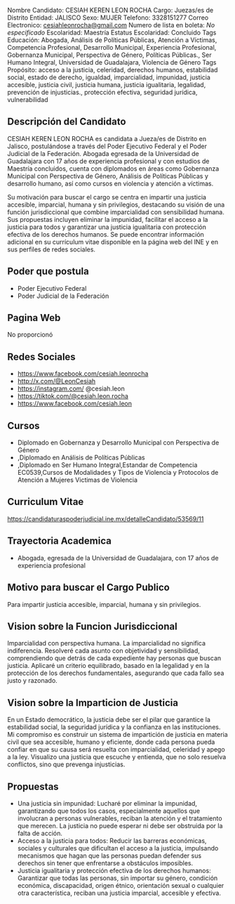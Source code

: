 Nombre Candidato: CESIAH KEREN LEON ROCHA
Cargo: Juezas/es de Distrito
Entidad: JALISCO
Sexo: MUJER
Telefono: 3328151277
Correo Electronico: cesiahleonrocha@gmail.com
Numero de lista en boleta: *No especificado*
Escolaridad: Maestría
Estatus Escolaridad: Concluido
Tags Educación: Abogada, Análisis de Políticas Públicas, Atención a Víctimas, Competencia Profesional, Desarrollo Municipal, Experiencia Profesional, Gobernanza Municipal, Perspectiva de Género, Políticas Públicas., Ser Humano Integral, Universidad de Guadalajara, Violencia de Género
Tags Propósito: acceso a la justicia, celeridad, derechos humanos, estabilidad social, estado de derecho, igualdad, imparcialidad, impunidad, justicia accesible, justicia civil, justicia humana, justicia igualitaria, legalidad, prevención de injusticias., protección efectiva, seguridad jurídica, vulnerabilidad


## Descripción del Candidato 

CESIAH KEREN LEON ROCHA es candidata a Jueza/es de Distrito en Jalisco, postulándose a través del Poder Ejecutivo Federal y el Poder Judicial de la Federación. Abogada egresada de la Universidad de Guadalajara con 17 años de experiencia profesional y con estudios de Maestría concluidos, cuenta con diplomados en áreas como Gobernanza Municipal con Perspectiva de Género, Análisis de Políticas Públicas y desarrollo humano, así como cursos en violencia y atención a víctimas.

Su motivación para buscar el cargo se centra en impartir una justicia accesible, imparcial, humana y sin privilegios, destacando su visión de una función jurisdiccional que combine imparcialidad con sensibilidad humana. Sus propuestas incluyen eliminar la impunidad, facilitar el acceso a la justicia para todos y garantizar una justicia igualitaria con protección efectiva de los derechos humanos. Se puede encontrar información adicional en su currículum vitae disponible en la página web del INE y en sus perfiles de redes sociales.


## Poder que postula

- Poder Ejecutivo Federal
- Poder Judicial de la Federación


## Pagina Web

No proporcionó


## Redes Sociales

- https://www.facebook.com/cesiah.leonrocha
- http://x.com/@LeonCesiah
- https://instagram.com/ @cesiah.leon
- https://tiktok.com/@cesiah.leon.rocha
- https://www.facebook.com/cesiah.leon


## Cursos

- Diplomado en Gobernanza y Desarrollo Municipal con Perspectiva de Género
- ,Diplomado en Análisis de Políticas Públicas
- ,Diplomado en Ser Humano Integral,Estandar de Competencia EC0539,Cursos de Modalidades y Tipos de Violencia y Protocolos de Atención a Mujeres Victimas de Violencia


## Curriculum Vitae

https://candidaturaspoderjudicial.ine.mx/detalleCandidato/53569/11


## Trayectoria Academica

- Abogada, egresada de la Universidad de Guadalajara, con 17 años de experiencia profesional


## Motivo para buscar el Cargo Publico

Para impartir justicia accesible, imparcial, humana y sin privilegios.


## Vision sobre la Funcion Jurisdiccional

Imparcialidad con perspectiva humana. La imparcialidad no significa indiferencia. Resolveré cada asunto con objetividad y sensibilidad, comprendiendo que detrás de cada expediente hay personas que buscan justicia. Aplicaré un criterio equilibrado, basado en la legalidad y en la protección de los derechos fundamentales, asegurando que cada fallo sea justo y razonado.


## Vision sobre la Imparticion de Justicia

En un Estado democrático, la justicia debe ser el pilar que garantice la estabilidad social, la seguridad jurídica y la confianza en las instituciones. Mi compromiso es construir un sistema de impartición de justicia en materia civil que sea accesible, humano y eficiente, donde cada persona pueda confiar en que su causa será resuelta con imparcialidad, celeridad y apego a la ley. Visualizo una justicia que escuche y entienda, que no solo resuelva conflictos, sino que prevenga injusticias.


## Propuestas

- Una justicia sin impunidad: Lucharé por eliminar la impunidad, garantizando que todos los casos, especialmente aquellos que involucran a personas vulnerables, reciban la atención y el tratamiento que merecen. La justicia no puede esperar ni debe ser obstruida por la falta de acción.
- Acceso a la justicia para todos: Reducir las barreras económicas, sociales y culturales que dificultan el acceso a la justicia, impulsando mecanismos que hagan que las personas puedan defender sus derechos sin tener que enfrentarse a obstáculos imposibles.
- Justicia igualitaria y protección efectiva de los derechos humanos: Garantizar que todas las personas, sin importar su género, condición económica, discapacidad, origen étnico, orientación sexual o cualquier otra característica, reciban una justicia imparcial, accesible y efectiva.

